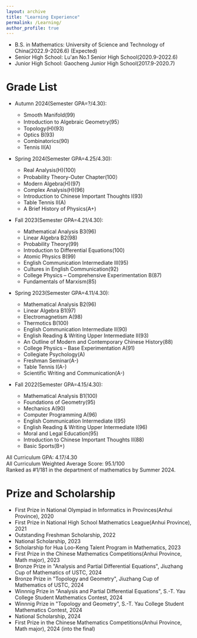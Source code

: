 ```yaml
---
layout: archive
title: "Learning Experience"
permalink: /Learning/
author_profile: true
---
```


* B.S. in Mathematics: University of Science and Technology of China(2022.9-2026.6) (Expected)
* Senior High School: Lu'an No.1 Senior High School(2020.9-2022.6)
* Junior High School: Gaocheng Junior High School(2017.9-2020.7)


Grade List
======
* Autumn 2024(Semester GPA=?/4.30): 
  * Smooth Manifold(99)
  * Introduction to Algebraic Geometry(95）
  * Topology(H)(93)
  * Optics B(93)
  * Combinatorics(90)
  * Tennis II(A)


* Spring 2024(Semester GPA=4.25/4.30): 
  * Real Analysis(H)(100)
  * Probability Theory-Outer Chapter(100）
  * Modern Algebra(H)(97)
  * Complex Analysis(H)(96)
  * Introduction to Chinese Important Thoughts I(93)
  * Table Tennis II(A)
  * A Brief History of Physics(A+)

* Fall 2023(Semester GPA=4.21/4.30): 
  * Mathematical Analysis B3(96)
  * Linear Algebra B2(98)
  * Probability Theory(99)
  * Introduction to Differential Equations(100)
  * Atomic Physics B(99)
  * English Communication Intermediate III(95)
  * Cultures in English Communication(92)
  * College Physics – Comprehensive Experimentation B(87)
  * Fundamentals of Marxism(85)

* Spring 2023(Semester GPA=4.11/4.30): 
  * Mathematical Analysis B2(96)
  * Linear Algebra B1(97)
  * Electromagnetism A(98)
  * Thermotics B(100)
  * English Communication Intermediate II(90)
  * English Reading & Writing Upper Intermediate II(93)
  * An Outline of Modern and Contemporary Chinese History(88)
  * College Physics – Base Experimentation A(91)
  * Collegiate Psychology(A)
  * Freshman Seminar(A-)
  * Table Tennis I(A-)
  *  Scientific Writing and Communication(A-)

* Fall 2022(Semester GPA=4.15/4.30): 
  * Mathematical Analysis B1(100)
  * Foundations of Geometry(95)
  * Mechanics A(90)
  * Computer Programming A(96)
  * English Communication Intermediate I(95)
  * English Reading & Writing Upper Intermediate I(96)
  * Moral and Legal Education(95)
  * Introduction to Chinese Important Thoughts II(88)
  * Basic Sports(B+)
 

All Curriculum GPA: 4.17/4.30   
All Curriculum Weighted Average Score: 95.1/100  
Ranked as #1/181 in the department of mathematics by Summer 2024.  
  

Prize and Scholarship
======
* First Prize in National Olympiad in Informatics in Provinces(Anhui Province), 2020
* First Prize in National High School Mathematics League(Anhui Province), 2021
* Outstanding Freshman Scholarship, 2022
* National Scholarship, 2023
* Scholarship for Hua Loo-Keng Talent Program in Mathematics, 2023
* First Prize in the Chinese Mathematics Competitions(Anhui Province, Math major), 2023
* Bronze Prize in "Analysis and Partial Differential Equations", Jiuzhang Cup of Mathematics of USTC, 2024
* Bronze Prize in "Topology and Geometry", Jiuzhang Cup of Mathematics of USTC, 2024
* Winnnig Prize in "Analysis and Partial Differential Equations", S.-T. Yau College Student Mathematics Contest, 2024
* Winnnig Prize in "Topology and Geometry", S.-T. Yau College Student Mathematics Contest, 2024
* National Scholarship, 2024
* First Prize in the Chinese Mathematics Competitions(Anhui Province, Math major), 2024 (into the final)
